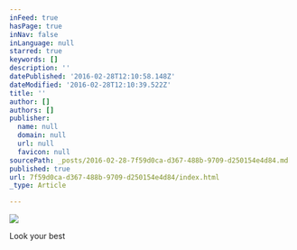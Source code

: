 ```yaml
---
inFeed: true
hasPage: true
inNav: false
inLanguage: null
starred: true
keywords: []
description: ''
datePublished: '2016-02-28T12:10:58.148Z'
dateModified: '2016-02-28T12:10:39.522Z'
title: ''
author: []
authors: []
publisher:
  name: null
  domain: null
  url: null
  favicon: null
sourcePath: _posts/2016-02-28-7f59d0ca-d367-488b-9709-d250154e4d84.md
published: true
url: 7f59d0ca-d367-488b-9709-d250154e4d84/index.html
_type: Article

---
```

![](https://the-grid-user-content.s3-us-west-2.amazonaws.com/f52242d9-0922-440c-be79-0fd4d988fe7b.jpg)

Look your best